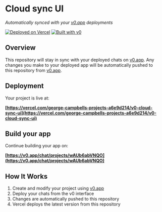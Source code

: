# Cloud sync UI

*Automatically synced with your [v0.app](https://v0.app) deployments*

[![Deployed on Vercel](https://img.shields.io/badge/Deployed%20on-Vercel-black?style=for-the-badge&logo=vercel)](https://vercel.com/george-campbells-projects-a6e9d214/v0-cloud-sync-ui)
[![Built with v0](https://img.shields.io/badge/Built%20with-v0.app-black?style=for-the-badge)](https://v0.app/chat/projects/wAUb6abVNQO)

## Overview

This repository will stay in sync with your deployed chats on [v0.app](https://v0.app).
Any changes you make to your deployed app will be automatically pushed to this repository from [v0.app](https://v0.app).

## Deployment

Your project is live at:

**[https://vercel.com/george-campbells-projects-a6e9d214/v0-cloud-sync-ui](https://vercel.com/george-campbells-projects-a6e9d214/v0-cloud-sync-ui)**

## Build your app

Continue building your app on:

**[https://v0.app/chat/projects/wAUb6abVNQO](https://v0.app/chat/projects/wAUb6abVNQO)**

## How It Works

1. Create and modify your project using [v0.app](https://v0.app)
2. Deploy your chats from the v0 interface
3. Changes are automatically pushed to this repository
4. Vercel deploys the latest version from this repository